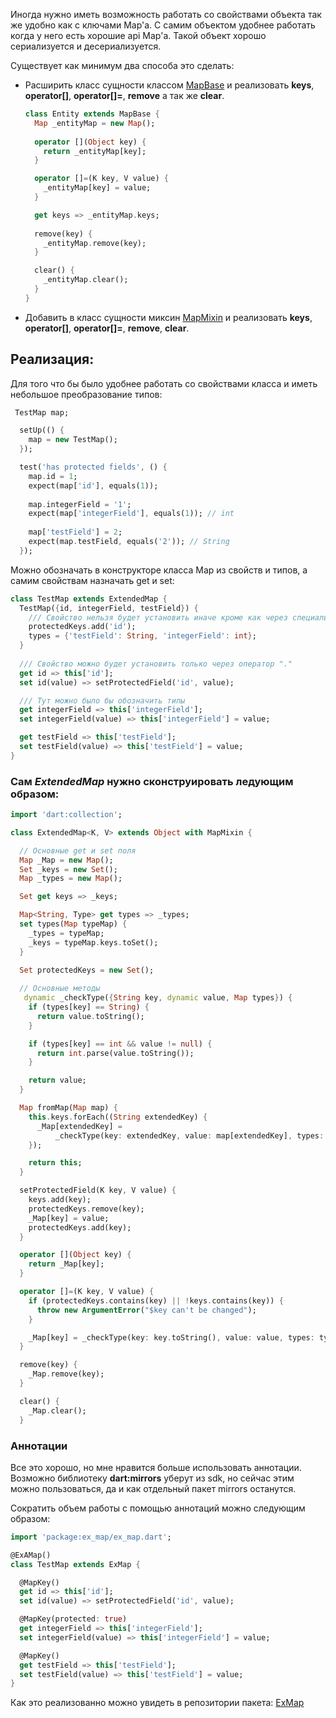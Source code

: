 Иногда нужно иметь возможность работать со свойствами объекта так же удобно как с ключами Map'a. С самим объектом удобнее работать когда у него есть хорошие api Map'a. Такой объект хорошо сериализуется и десериализуется.

Существует как минимум два способа это сделать:
  - Расширить класс сущности классом [MapBase](https://api.dartlang.org/stable/1.17.1/dart-collection/MapBase-class.html) и реализовать **keys**, **operator[]**, **operator[]=**, **remove** а так же **clear**.
   
    ```dart
    class Entity extends MapBase {
      Map _entityMap = new Map();
        
      operator [](Object key) {
        return _entityMap[key];
      }
    
      operator []=(K key, V value) {
        _entityMap[key] = value;
      }
    
      get keys => _entityMap.keys;
      
      remove(key) {
        _entityMap.remove(key);
      }
    
      clear() {
        _entityMap.clear();
      }
    }
    ```
    
  - Добавить в класс сущности миксин [MapMixin](https://api.dartlang.org/stable/1.17.1/dart-collection/MapMixin-class.html) и реализовать **keys**, **operator[]**, **operator[]=**, **remove**, **clear**.
  
## Реализация:

Для того что бы было удобнее работать со свойствами класса и иметь небольшое преобразование типов:

```dart
 TestMap map;

  setUp(() {
    map = new TestMap();
  });

  test('has protected fields', () {
    map.id = 1;
    expect(map['id'], equals(1));
  
    map.integerField = '1';
    expect(map['integerField'], equals(1)); // int
  
    map['testField'] = 2;
    expect(map.testField, equals('2')); // String
  });
```

Можно обозначать в конструкторе класса Map из свойств и типов, а самим свойствам назначать get и set:

```dart
class TestMap extends ExtendedMap {
  TestMap({id, integerField, testField}) {
    /// Свойство нельзя будет установить иначе кроме как через специальный метод
    protectedKeys.add('id'); 
    types = {'testField': String, 'integerField': int};
  }
  
  /// Свойство можно будет установить только через оператор "."
  get id => this['id'];
  set id(value) => setProtectedField('id', value); 

  /// Тут можно было бы обозначить типы
  get integerField => this['integerField'];
  set integerField(value) => this['integerField'] = value;

  get testField => this['testField'];
  set testField(value) => this['testField'] = value;
}

```

### Сам *ExtendedMap* нужно сконструировать ледующим образом:

```dart
import 'dart:collection';

class ExtendedMap<K, V> extends Object with MapMixin {

  // Основные get и set поля
  Map _Map = new Map();
  Set _keys = new Set();
  Map _types = new Map();

  Set get keys => _keys;

  Map<String, Type> get types => _types;
  set types(Map typeMap) {
    _types = typeMap;
    _keys = typeMap.keys.toSet();
  }

  Set protectedKeys = new Set();
  
  // Основные методы
   dynamic _checkType({String key, dynamic value, Map types}) {
    if (types[key] == String) {
      return value.toString();
    }

    if (types[key] == int && value != null) {
      return int.parse(value.toString());
    }

    return value;
  }

  Map fromMap(Map map) {
    this.keys.forEach((String extendedKey) {
      _Map[extendedKey] =
          _checkType(key: extendedKey, value: map[extendedKey], types: types);
    });

    return this;
  }

  setProtectedField(K key, V value) {
    keys.add(key);
    protectedKeys.remove(key);
    _Map[key] = value;
    protectedKeys.add(key);
  }

  operator [](Object key) {
    return _Map[key];
  }

  operator []=(K key, V value) {
    if (protectedKeys.contains(key) || !keys.contains(key)) {
      throw new ArgumentError("$key can't be changed");
    }

    _Map[key] = _checkType(key: key.toString(), value: value, types: types);
  }

  remove(key) {
    _Map.remove(key);
  }

  clear() {
    _Map.clear();
  }
  ```
  
  ### Аннотации
  
  Все это хорошо, но мне нравится больше использовать аннотации. Возможно библиотеку **dart:mirrors** уберут из sdk, но сейчас этим можно пользоваться, да и как отдельный пакет mirrors останутся.
  
  Сократить объем работы с помощью аннотаций можно следующим образом:
``` dart 
import 'package:ex_map/ex_map.dart';

@ExAMap()
class TestMap extends ExMap {

  @MapKey()
  get id => this['id'];
  set id(value) => setProtectedField('id', value);

  @MapKey(protected: true)
  get integerField => this['integerField'];
  set integerField(value) => this['integerField'] = value;

  @MapKey()
  get testField => this['testField'];
  set testField(value) => this['testField'] = value;
}

```

Как это реализованно можно увидеть в репозитории пакета: 
  [ExMap](https://github.com/Rasarts/ExMap)